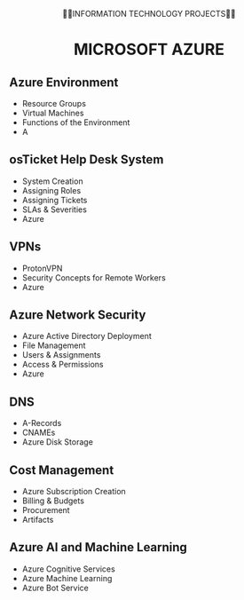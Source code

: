 <p style="text-align:center">👨‍💻INFORMATION TECHNOLOGY PROJECTS👨‍💻</p>
<p style="text-align:center"></p>



<div align="center">
  <h1>MICROSOFT AZURE</h1>
</div>

## Azure Environment

- Resource Groups
- Virtual Machines
- Functions of the Environment
- A

## osTicket Help Desk System

- System Creation
- Assigning Roles
- Assigning Tickets
- SLAs & Severities
- Azure

## VPNs

- ProtonVPN
- Security Concepts for Remote Workers
- Azure

## Azure Network Security

- Azure Active Directory Deployment
- File Management
- Users & Assignments
- Access & Permissions
- Azure

## DNS

- A-Records
- CNAMEs
- Azure Disk Storage

## Cost Management

- Azure Subscription Creation
- Billing & Budgets
- Procurement
- Artifacts

## Azure AI and Machine Learning

- Azure Cognitive Services
- Azure Machine Learning
- Azure Bot Service



<!---
klcollier/klcollier is a ✨ special ✨ repository because its `README.md` (this file) appears on your GitHub profile.
You can click the Preview link to take a look at your changes.
--->
